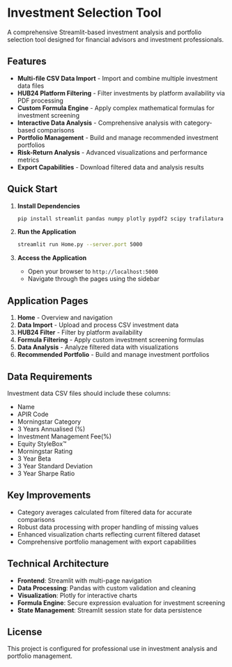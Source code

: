 # Investment Selection Tool

A comprehensive Streamlit-based investment analysis and portfolio selection tool designed for financial advisors and investment professionals.

## Features

- **Multi-file CSV Data Import** - Import and combine multiple investment data files
- **HUB24 Platform Filtering** - Filter investments by platform availability via PDF processing
- **Custom Formula Engine** - Apply complex mathematical formulas for investment screening
- **Interactive Data Analysis** - Comprehensive analysis with category-based comparisons
- **Portfolio Management** - Build and manage recommended investment portfolios
- **Risk-Return Analysis** - Advanced visualizations and performance metrics
- **Export Capabilities** - Download filtered data and analysis results

## Quick Start

1. **Install Dependencies**
   ```bash
   pip install streamlit pandas numpy plotly pypdf2 scipy trafilatura pickledb
   ```

2. **Run the Application**
   ```bash
   streamlit run Home.py --server.port 5000
   ```

3. **Access the Application**
   - Open your browser to `http://localhost:5000`
   - Navigate through the pages using the sidebar

## Application Pages

1. **Home** - Overview and navigation
2. **Data Import** - Upload and process CSV investment data
3. **HUB24 Filter** - Filter by platform availability
4. **Formula Filtering** - Apply custom investment screening formulas
5. **Data Analysis** - Analyze filtered data with visualizations
6. **Recommended Portfolio** - Build and manage investment portfolios

## Data Requirements

Investment data CSV files should include these columns:
- Name
- APIR Code
- Morningstar Category
- 3 Years Annualised (%)
- Investment Management Fee(%)
- Equity StyleBox™
- Morningstar Rating
- 3 Year Beta
- 3 Year Standard Deviation
- 3 Year Sharpe Ratio

## Key Improvements

- Category averages calculated from filtered data for accurate comparisons
- Robust data processing with proper handling of missing values
- Enhanced visualization charts reflecting current filtered dataset
- Comprehensive portfolio management with export capabilities

## Technical Architecture

- **Frontend**: Streamlit with multi-page navigation
- **Data Processing**: Pandas with custom validation and cleaning
- **Visualization**: Plotly for interactive charts
- **Formula Engine**: Secure expression evaluation for investment screening
- **State Management**: Streamlit session state for data persistence

## License

This project is configured for professional use in investment analysis and portfolio management.